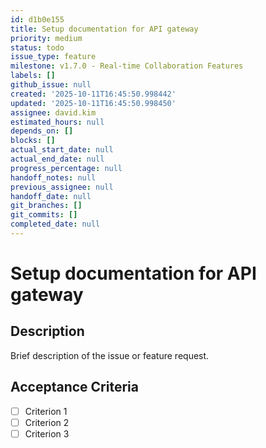 ```yaml
---
id: d1b0e155
title: Setup documentation for API gateway
priority: medium
status: todo
issue_type: feature
milestone: v1.7.0 - Real-time Collaboration Features
labels: []
github_issue: null
created: '2025-10-11T16:45:50.998442'
updated: '2025-10-11T16:45:50.998450'
assignee: david.kim
estimated_hours: null
depends_on: []
blocks: []
actual_start_date: null
actual_end_date: null
progress_percentage: null
handoff_notes: null
previous_assignee: null
handoff_date: null
git_branches: []
git_commits: []
completed_date: null
---
```


# Setup documentation for API gateway

## Description

Brief description of the issue or feature request.

## Acceptance Criteria

- [ ] Criterion 1
- [ ] Criterion 2
- [ ] Criterion 3